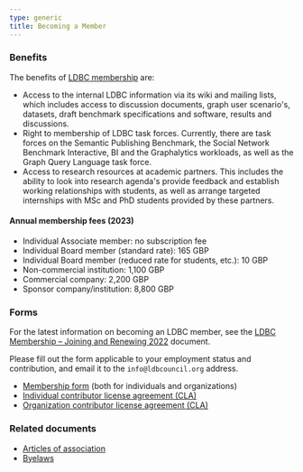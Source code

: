 ```yaml
---
type: generic 
title: Becoming a Member
---
```


### Benefits

The benefits of [LDBC membership](/organizational-members) are:

* Access to the internal LDBC information via its wiki and mailing lists, which includes access to discussion documents, graph user scenario's, datasets, draft benchmark specifications and software, results and discussions.
* Right to membership of LDBC task forces. Currently, there are task forces on the Semantic Publishing Benchmark, the Social Network Benchmark Interactive, BI and the Graphalytics workloads, as well as the Graph Query Language task force.
* Access to research resources at academic partners. This includes the ability to look into research agenda's provide feedback and establish working relationships with students, as well as arrange targeted internships with MSc and PhD students provided by these partners.

#### Annual membership fees (2023)

* Individual Associate member​:​ no subscription fee
* Individual Board member​ ​(standard rate): 165 GBP
* Individual Board member​ (reduced rate for students, etc.): 10 GBP
* Non-commercial institution​: 1,100 GBP
* Commercial company​: 2,200 GBP
* Sponsor company/institution: 8,800 GBP

### Forms

For the latest information on becoming an LDBC member, see the [LDBC Membership – Joining and Renewing 2022](/docs/LDBC.Membership.-.Joining.and.Renewing.2022.pdf) document.

Please fill out the form applicable to your employment status and contribution, and email it to the `info@ldbcouncil.org` address.

* [Membership form](/docs/LDBC.Membership.Application.and.Renewal.Form.2021-01-14.pdf) (both for individuals and organizations)
* [Individual contributor license agreement (CLA)](/docs/LDBC.Individual.Contributor.License.Agreement.Form-2020-10-23.pdf)
* [Organization contributor license agreement (CLA)](/docs/LDBC.Organization.Contributor.License.Agreement.Form-2020-10-23.pdf)

### Related documents

* [Articles of association](/docs/LDBC.Articles.of.Association.ADOPTED.2021-01-14.pdf)
* [Byelaws](/docs/LDBC.Byelaws.1.3.ADOPTED.2021-01-14.pdf)
